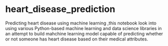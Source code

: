# heart_disease_prediction

Predicting heart disease using machine learning ,this notebook look into using various Python-based machine learning and data science libraries in an attempt to build mahchine learning model capable of predicting whether or not someone has heart disease based on their medical attributes.